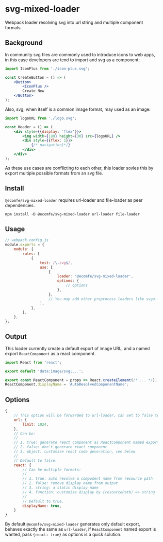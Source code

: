 # svg-mixed-loader

Webpack loader resolving svg into url string and multiple component formats.

## Background

In community svg files are commonly used to introduce icons to web apps, in this case developers are tend to import and svg as a component:

```jsx
import IconPlus from './icon-plus.svg';

const CreateButton = () => (
    <Button>
        <IconPlus />
        Create New
    </Button>
);
```

Also, svg, when itself is a common image format, may used as an image:

```jsx
import logoURL from './logo.svg';

const Header = () => (
    <div style={{display: 'flex'}}>
        <img width={180} height={30} src={logoURL} />
        <div style={{flex: 1}}>
            {/* navigation}*/}
        </div>
    </div>
);
```

As these use cases are conflicting to each other, this loader sovles this by export multiple possible formats from an svg file.

## Install

`@ecomfe/svg-mixed-loader` requires url-loader and file-loader as peer dependencies.

```shell
npm install -D @ecomfe/svg-mixed-loader url-loader file-loader
```

## Usage

```js
// webpack.config.js
module.exports = {
    module: {
        rules: [
            {
                test: /\.svg$/,
                use: [
                    {
                        loader: '@ecomfe/svg-mixed-loader',
                        options: {
                            // options
                        },
                    },
                    // You may add other preprocess loaders like svgo-loader or img-loader here
                ],
            },
        ],
    },
};
```

## Output

This loader currently create a default export of image URL, and a named export `ReactComponent` as a react component.

```js
import React from 'react';

export default 'data:image/svg;...';

export const ReactComponent = props => React.createElement(/* ... */);
ReactComponent.displayName = 'AutoResolvedComponentName';
```

## Options

```js
{
    // This option will be forwarded to url-loader, can set to false to disable generation of default export
    url: {
        limit: 1024,
    },
    // Can be:
    //
    // 1. true: generate react component as ReactComponent named export with default option
    // 2. false: don't generate react component
    // 3. object: customize react code generation, see below
    //
    // Default to false.
    react: {
        // Can be multiple formats:
        //
        // 1. true: auto resolve a component name from resource path
        // 2. false: remove display name from output
        // 3. string: a static display name
        // 4. function: customize display by (resourcePath) => string
        //
        // Default to true.
        displayName: true,
    }
}
```

By default `@ecomfe/svg-mixed-loader` generates only default export, behaves exactly the same as `url-loader`,
if `ReactComponent` named export is wanted, pass `{react: true}` as options is a quick solution.
